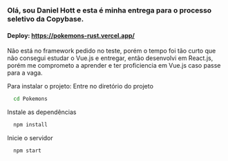 ### Olá, sou Daniel Hott e esta é minha entrega para o processo seletivo da Copybase.

#### Deploy: https://pokemons-rust.vercel.app/

Não está no framework pedido no teste, porém o tempo foi tão curto que não consegui estudar o Vue.js e entregar, então 
desenvolvi em React.js, porém me comprometo a aprender e ter proficiencia em Vue.js caso passe para a vaga.

Para instalar o projeto: 
Entre no diretório do projeto

```bash
  cd Pokemons
```

Instale as dependências

```bash
  npm install
```

Inicie o servidor

```bash
  npm start
```

